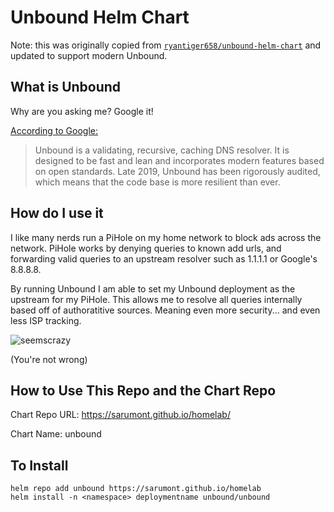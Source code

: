# Unbound Helm Chart

Note: this was originally copied from
[`ryantiger658/unbound-helm-chart`](https://github.com/ryantiger658/unbound-helm-chart.git) and updated to support modern Unbound.

## What is Unbound
Why are you asking me? Google it!

[According to Google:](https://www.nlnetlabs.nl/projects/unbound/about/)
> Unbound is a validating, recursive, caching DNS resolver. It is designed to be fast and lean and incorporates modern features based on open standards. Late 2019, Unbound has been rigorously audited, which means that the code base is more resilient than ever.

## How do I use it 
I like many nerds run a PiHole on my home network to block ads across the network. PiHole works by denying queries to known add urls, and forwarding valid queries to an upstream resolver such as 1.1.1.1 or Google's 8.8.8.8. 

By running Unbound I am able to set my Unbound deployment as the upstream for my PiHole. This allows me to resolve all queries internally based off of authoratitive sources. Meaning even more security... and even less ISP tracking. 

![seemscrazy](https://media.giphy.com/media/9hEcsoYAJb3kA/giphy.gif)

(You're not wrong)

## How to Use This Repo and the Chart Repo

Chart Repo URL:  https://sarumont.github.io/homelab/

Chart Name: unbound

## To Install
```
helm repo add unbound https://sarumont.github.io/homelab
helm install -n <namespace> deploymentname unbound/unbound
```
